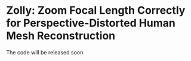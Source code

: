 # Zolly: Zoom Focal Length Correctly for Perspective-Distorted Human Mesh Reconstruction

The code will be released soon
